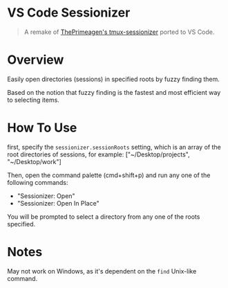 # VS Code Sessionizer

> A remake of [ThePrimeagen's tmux-sessionizer](https://github.com/ThePrimeagen/.dotfiles/blob/master/bin/.local/scripts/tmux-sessionizer) ported to VS Code.

# Overview

Easily open directories (sessions) in specified roots by fuzzy finding them.

Based on the notion that fuzzy finding is the fastest and most efficient way to selecting items.

# How To Use

first, specify the `sessionizer.sessionRoots` setting, which is an array of the root directories of sessions, for example: ["\~/Desktop/projects", "\~/Desktop/work"]

Then, open the command palette (cmd+shift+p) and run any one of the following commands:

- "Sessionizer: Open"
- "Sessionizer: Open In Place"

You will be prompted to select a directory from any one of the roots specified.

# Notes

May not work on Windows, as it's dependent on the `find` Unix-like command.
